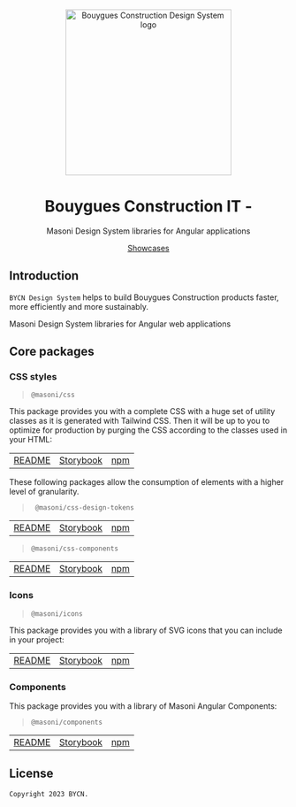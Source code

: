 <br>
<p align="center">
  <img
    width="300px"
    src="https://images.glints.com/unsafe/glints-dashboard.s3.amazonaws.com/company-logo/2539ca31ff4f12b26ccf4d131fc19e16.png"
    alt="Bouygues Construction Design System logo" />
</p>

<h1 align="center">Bouygues Construction IT - </h1>

<p align="center">Masoni Design System libraries for Angular applications</p>

<p align="center">
  <a href="https://bouygues-construction.github.io/design-system-bycn">Showcases</a>
</p>

## Introduction

`BYCN Design System` helps to build Bouygues Construction products faster, more efficiently and more sustainably.

Masoni Design System libraries for Angular web applications

## Core packages

### CSS styles

> `@masoni/css`

This package provides you with a complete CSS with a huge set of utility classes as it is generated with Tailwind CSS. Then it will be up to you to optimize for production by purging the CSS according to the classes used in your HTML:

|                                                                                                                               |                                                                                            |          |
| ----------------------------------------------------------------------------------------------------------------------------- | ------------------------------------------------------------------------------------------ | -------- |
| [README](https://github.com/bouygues-construction/design-system-bycn/tree/dangkhoa/project-initialize/projects/css/README.md) | [Storybook](https://bouygues-construction.github.io/design-system-bycn/main/showcases-css) | [npm](#) |

These following packages allow the consumption of elements with a higher level of granularity.

> ` @masoni/css-design-tokens`

|                                                                                                                                                 |                                                                                                                                |          |
| ----------------------------------------------------------------------------------------------------------------------------------------------- | ------------------------------------------------------------------------------------------------------------------------------ | -------- |
| [README](https://github.com/bouygues-construction/design-system-bycn/tree/dangkhoa/project-initialize/projects/css/src/design_tokens/README.md) | [Storybook](https://bouygues-construction.github.io/design-system-bycn/main/showcases-css/?path=/docs/guidelines-colors--docs) | [npm](#) |

> `@masoni/css-components`

|                                                                                                                                              |                                                                                                                                       |          |
| -------------------------------------------------------------------------------------------------------------------------------------------- | ------------------------------------------------------------------------------------------------------------------------------------- | -------- |
| [README](https://github.com/bouygues-construction/design-system-bycn/tree/dangkhoa/project-initialize/projects/css/src/components/README.md) | [Storybook](https://bouygues-construction.github.io/design-system-bycn/main/showcases-css/?path=/story/components-checkbox--overview) | [npm](#) |

### Icons

> `@masoni/icons`

This package provides you with a library of SVG icons that you can include in your project:

|                                                                                                                  |                |          |
| ---------------------------------------------------------------------------------------------------------------- | -------------- | -------- |
| [README](https://github.com/bouygues-construction/design-system-bycn/blob/DTB-75/icons/projects/icons/README.md) | [Storybook](#) | [npm](#) |

### Components

This package provides you with a library of Masoni Angular Components:

> `@masoni/components`

|                                                                                                                                      |                                                                                                    |          |
| ------------------------------------------------------------------------------------------------------------------------------------ | -------------------------------------------------------------------------------------------------- | -------- |
| [README](https://github.com/bouygues-construction/design-system-bycn/tree/dangkhoa/project-initialize/projects/components/README.md) | [Storybook](https://bouygues-construction.github.io/design-system-bycn/main/showcases-components/) | [npm](#) |

## License

    Copyright 2023 BYCN.
